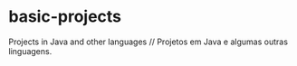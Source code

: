 # basic-projects
Projects in Java and other languages // Projetos em Java e algumas outras linguagens.
